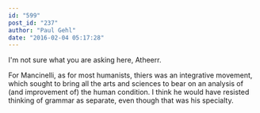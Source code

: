 ```yaml
---
id: "599"
post_id: "237"
author: "Paul Gehl"
date: "2016-02-04 05:17:28"
---
```

I'm not sure what you are asking here, Atheerr. 




For Mancinelli, as for most humanists, thiers was an integrative movement, which sought to bring all the arts and sciences to bear on an analysis of (and improvement of) the human condition. I think he would have resisted thinking of grammar as separate, even though that was his specialty.

